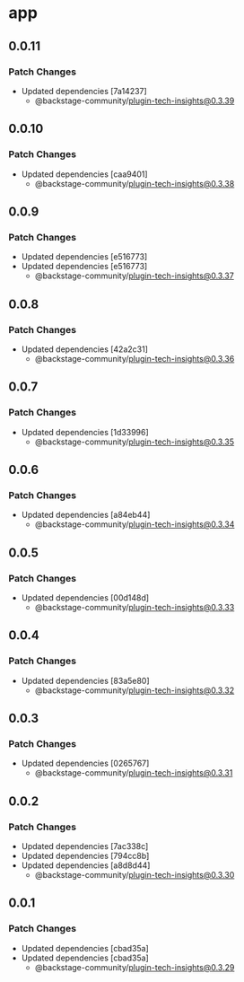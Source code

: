 # app

## 0.0.11

### Patch Changes

- Updated dependencies [7a14237]
  - @backstage-community/plugin-tech-insights@0.3.39

## 0.0.10

### Patch Changes

- Updated dependencies [caa9401]
  - @backstage-community/plugin-tech-insights@0.3.38

## 0.0.9

### Patch Changes

- Updated dependencies [e516773]
- Updated dependencies [e516773]
  - @backstage-community/plugin-tech-insights@0.3.37

## 0.0.8

### Patch Changes

- Updated dependencies [42a2c31]
  - @backstage-community/plugin-tech-insights@0.3.36

## 0.0.7

### Patch Changes

- Updated dependencies [1d33996]
  - @backstage-community/plugin-tech-insights@0.3.35

## 0.0.6

### Patch Changes

- Updated dependencies [a84eb44]
  - @backstage-community/plugin-tech-insights@0.3.34

## 0.0.5

### Patch Changes

- Updated dependencies [00d148d]
  - @backstage-community/plugin-tech-insights@0.3.33

## 0.0.4

### Patch Changes

- Updated dependencies [83a5e80]
  - @backstage-community/plugin-tech-insights@0.3.32

## 0.0.3

### Patch Changes

- Updated dependencies [0265767]
  - @backstage-community/plugin-tech-insights@0.3.31

## 0.0.2

### Patch Changes

- Updated dependencies [7ac338c]
- Updated dependencies [794cc8b]
- Updated dependencies [a8d8d44]
  - @backstage-community/plugin-tech-insights@0.3.30

## 0.0.1

### Patch Changes

- Updated dependencies [cbad35a]
- Updated dependencies [cbad35a]
  - @backstage-community/plugin-tech-insights@0.3.29

